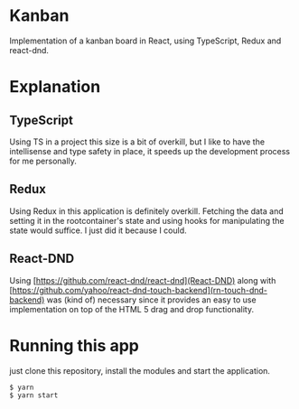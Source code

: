 # Kanban

Implementation of a kanban board in React, using TypeScript, Redux and react-dnd.

# Explanation

## TypeScript

Using TS in a project this size is a bit of overkill, but I like to have the intellisense and type safety in place, it speeds up the development process for me personally.

## Redux

Using Redux in this application is definitely overkill. Fetching the data and setting it in the rootcontainer's state and using hooks for manipulating the state would suffice. I just did it because I could.

## React-DND

Using [https://github.com/react-dnd/react-dnd](React-DND) along with [https://github.com/yahoo/react-dnd-touch-backend](rn-touch-dnd-backend) was (kind of) necessary since it provides an easy to use implementation on top of the HTML 5 drag and drop functionality. 

# Running this app

just clone this repository, install the modules and start the application.

```
$ yarn
$ yarn start
```

